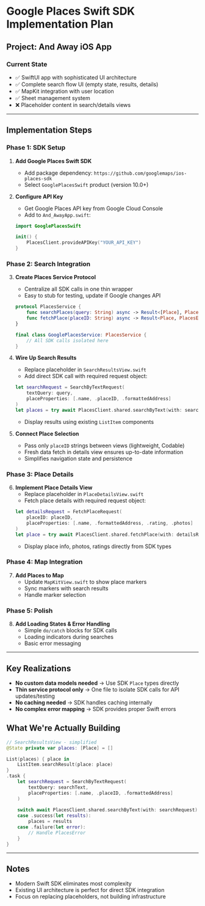 # Google Places Swift SDK Implementation Plan

## Project: And Away iOS App

### Current State
- ✅ SwiftUI app with sophisticated UI architecture
- ✅ Complete search flow UI (empty state, results, details)
- ✅ MapKit integration with user location
- ✅ Sheet management system
- ❌ Placeholder content in search/details views

---

## Implementation Steps

### Phase 1: SDK Setup
1. **Add Google Places Swift SDK**
   - Add package dependency: `https://github.com/googlemaps/ios-places-sdk`
   - Select `GooglePlacesSwift` product (version 10.0+)

2. **Configure API Key**
   - Get Google Places API key from Google Cloud Console
   - Add to `And_AwayApp.swift`:
   ```swift
   import GooglePlacesSwift
   
   init() {
       PlacesClient.provideAPIKey("YOUR_API_KEY")
   }
   ```

### Phase 2: Search Integration
3. **Create Places Service Protocol**
   - Centralize all SDK calls in one thin wrapper
   - Easy to stub for testing, update if Google changes API
   ```swift
   protocol PlacesService {
       func searchPlaces(query: String) async -> Result<[Place], PlacesError>
       func fetchPlace(placeID: String) async -> Result<Place, PlacesError>
   }
   
   final class GooglePlacesService: PlacesService {
       // All SDK calls isolated here
   }
   ```

4. **Wire Up Search Results**
   - Replace placeholder in `SearchResultsView.swift`
   - Add direct SDK call with required request object:
   ```swift
   let searchRequest = SearchByTextRequest(
       textQuery: query,
       placeProperties: [.name, .placeID, .formattedAddress]
   )
   let places = try await PlacesClient.shared.searchByText(with: searchRequest)
   ```
   - Display results using existing `ListItem` components

5. **Connect Place Selection**
   - Pass only `placeID` strings between views (lightweight, Codable)
   - Fresh data fetch in details view ensures up-to-date information
   - Simplifies navigation state and persistence

### Phase 3: Place Details
6. **Implement Place Details View**
   - Replace placeholder in `PlaceDetailsView.swift`
   - Fetch place details with required request object:
   ```swift
   let detailsRequest = FetchPlaceRequest(
       placeID: placeID,
       placeProperties: [.name, .formattedAddress, .rating, .photos]
   )
   let place = try await PlacesClient.shared.fetchPlace(with: detailsRequest)
   ```
   - Display place info, photos, ratings directly from SDK types

### Phase 4: Map Integration
7. **Add Places to Map**
   - Update `MapKitView.swift` to show place markers
   - Sync markers with search results
   - Handle marker selection

### Phase 5: Polish
8. **Add Loading States & Error Handling**
   - Simple `do/catch` blocks for SDK calls
   - Loading indicators during searches
   - Basic error messaging

---

## Key Realizations
- **No custom data models needed** → Use SDK `Place` types directly
- **Thin service protocol only** → One file to isolate SDK calls for API updates/testing
- **No caching needed** → SDK handles caching internally
- **No complex error mapping** → SDK provides proper Swift errors

## What We're Actually Building
```swift
// SearchResultsView - simplified
@State private var places: [Place] = []

List(places) { place in
    ListItem.searchResult(place: place)
}
.task {
    let searchRequest = SearchByTextRequest(
        textQuery: searchText,
        placeProperties: [.name, .placeID, .formattedAddress]
    )
    
    switch await PlacesClient.shared.searchByText(with: searchRequest) {
    case .success(let results):
        places = results
    case .failure(let error):
        // Handle PlacesError
    }
}
```

---

## Notes
- Modern Swift SDK eliminates most complexity
- Existing UI architecture is perfect for direct SDK integration
- Focus on replacing placeholders, not building infrastructure 